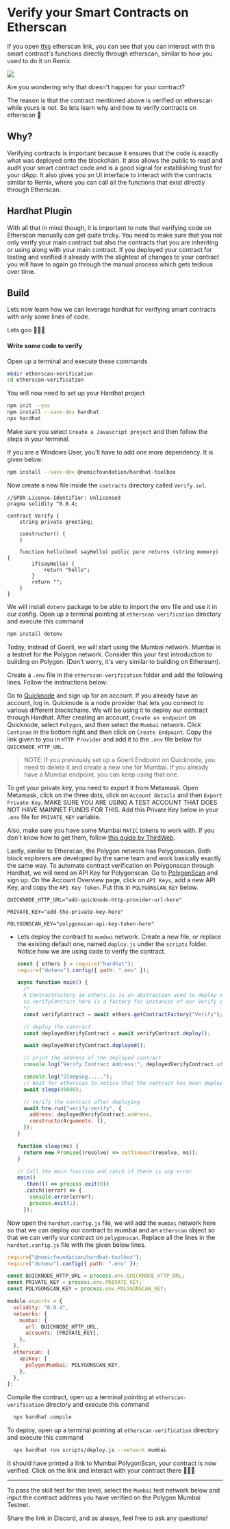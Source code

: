 # Verify your Smart Contracts on Etherscan

If you open [this](https://etherscan.io/address/0x7be8076f4ea4a4ad08075c2508e481d6c946d12b#writeContract) etherscan link, you can see that you can interact with this smart contract's functions directly through etherscan, similar to how you used to do it on Remix.

![](https://i.imgur.com/IiqNVYe.png)

Are you wondering why that doesn't happen for your contract?

The reason is that the contract mentioned above is verified on etherscan while yours is not. So lets learn why and how to verify contracts on etherscan 🚀

## Why?

Verifying contracts is important because it ensures that the code is exactly what was deployed onto the blockchain. It also allows the public to read and audit your smart contract code and is a good signal for establishing trust for your dApp. It also gives you an UI interface to interact with the contracts similar to Remix, where you can call all the functions that exist directly through Etherscan.

## Hardhat Plugin

With all that in mind though, it is important to note that verifying code on Etherscan manually can get quite tricky. You need to make sure that you not only verify your main contract but also the contracts that you are inheriting or using along with your main contract. If you deployed your contract for testing and verified it already with the slightest of changes to your contract you will have to again go through the manual process which gets tedious over time.

## Build

Lets now learn how we can leverage hardhat for verifying smart contracts with only some lines of code.

Lets goo 🚀🚀🚀

#### Write some code to verify

Open up a terminal and execute these commands

```bash
mkdir etherscan-verification
cd etherscan-verification
```

You will now need to set up your Hardhat project

```bash
npm init --yes
npm install --save-dev hardhat
npx hardhat
```

Make sure you select `Create a Javascript project` and then follow the steps in your terminal.

If you are a Windows User, you'll have to add one more dependency. It is given below:

```bash
npm install --save-dev @nomicfoundation/hardhat-toolbox
```

Now create a new file inside the `contracts` directory called `Verify.sol`.

```solidity
//SPDX-License-Identifier: Unlicensed
pragma solidity ^0.8.4;

contract Verify {
    string private greeting;

    constructor() {
    }

    function hello(bool sayHello) public pure returns (string memory) {
        if(sayHello) {
            return "hello";
        }
        return "";
    }
}
```

We will install `dotenv` package to be able to import the env file and use it in our config. Open up a terminal pointing at `etherscan-verification` directory and execute this command

```bash
npm install dotenv
```

Today, instead of Goerli, we will start using the Mumbai network. Mumbai is a testnet for the Polygon network. Consider this your first introduction to building on Polygon. (Don't worry, it's very similar to building on Ethereum).

Create a `.env` file in the `etherscan-verification` folder and add the following lines. Follow the instructions below:

Go to [Quicknode](https://www.quicknode.com/?utm_source=learnweb3&utm_campaign=generic&utm_content=sign-up&utm_medium=learnweb3) and sign up for an account. If you already have an account, log in. Quicknode is a node provider that lets you connect to various different blockchains. We will be using it to deploy our contract through Hardhat. After creating an account, `Create an endpoint` on Quicknode, select `Polygon`, and then select the `Mumbai` network. Click `Continue` in the bottom right and then click on `Create Endpoint`. Copy the link given to you in `HTTP Provider` and add it to the `.env` file below for `QUICKNODE_HTTP_URL`.

> NOTE: If you previously set up a Goerli Endpoint on Quicknode, you need to delete it and create a new one for Mumbai. If you already have a Mumbai endpoint, you can keep using that one.

To get your private key, you need to export it from Metamask. Open Metamask, click on the three dots, click on `Account Details` and then `Export Private Key`. MAKE SURE YOU ARE USING A TEST ACCOUNT THAT DOES NOT HAVE MAINNET FUNDS FOR THIS. Add this Private Key below in your `.env` file for `PRIVATE_KEY` variable.

Also, make sure you have some Mumbai `MATIC` tokens to work with. If you don't know how to get them, follow [this guide by ThirdWeb](https://portal.thirdweb.com/guides/get-matic-on-polygon-mumbai-testnet-faucet).

Lastly, similar to Etherscan, the Polygon network has Polygonscan. Both block explorers are developed by the same team and work basically exactly the same way. To automate contract verification on Polygonscan through Hardhat, we will need an API Key for Polygonscan. Go to [PolygonScan](https://polygonscan.com) and sign up. On the Account Overview page, click on `API Keys`, add a new API Key, and copy the `API Key Token`. Put this in `POLYGONSCAN_KEY` below.

```
QUICKNODE_HTTP_URL="add-quicknode-http-provider-url-here"

PRIVATE_KEY="add-the-private-key-here"

POLYGONSCAN_KEY="polygonscan-api-key-token-here"
```

- Lets deploy the contract to `mumbai` network. Create a new file, or replace the existing default one, named `deploy.js` under the `scripts` folder. Notice how we are using code to verify the contract.

  ```javascript
  const { ethers } = require("hardhat");
  require("dotenv").config({ path: ".env" });

  async function main() {
    /*
    A ContractFactory in ethers.js is an abstraction used to deploy new smart contracts,
    so verifyContract here is a factory for instances of our Verify contract.
    */
    const verifyContract = await ethers.getContractFactory("Verify");

    // deploy the contract
    const deployedVerifyContract = await verifyContract.deploy();

    await deployedVerifyContract.deployed();

    // print the address of the deployed contract
    console.log("Verify Contract Address:", deployedVerifyContract.address);

    console.log("Sleeping.....");
    // Wait for etherscan to notice that the contract has been deployed
    await sleep(40000);

    // Verify the contract after deploying
    await hre.run("verify:verify", {
      address: deployedVerifyContract.address,
      constructorArguments: [],
    });
  }

  function sleep(ms) {
    return new Promise((resolve) => setTimeout(resolve, ms));
  }

  // Call the main function and catch if there is any error
  main()
    .then(() => process.exit(0))
    .catch((error) => {
      console.error(error);
      process.exit(1);
    });
  ```

Now open the `hardhat.config.js` file, we will add the `mumbai` network here so that we can deploy our contract to mumbai and an `etherscan` object so that we can verify our contract on `polygonscan`. Replace all the lines in the `hardhat.config.js` file with the given below lines.

```javascript
require("@nomicfoundation/hardhat-toolbox");
require("dotenv").config({ path: ".env" });

const QUICKNODE_HTTP_URL = process.env.QUICKNODE_HTTP_URL;
const PRIVATE_KEY = process.env.PRIVATE_KEY;
const POLYGONSCAN_KEY = process.env.POLYGONSCAN_KEY;

module.exports = {
  solidity: "0.8.4",
  networks: {
    mumbai: {
      url: QUICKNODE_HTTP_URL,
      accounts: [PRIVATE_KEY],
    },
  },
  etherscan: {
    apiKey: {
      polygonMumbai: POLYGONSCAN_KEY,
    },
  },
};
```

Compile the contract, open up a terminal pointing at `etherscan-verification` directory and execute this command

```bash
  npx hardhat compile
```

To deploy, open up a terminal pointing at `etherscan-verification` directory and execute this command

```bash
  npx hardhat run scripts/deploy.js --network mumbai
```

It should have printed a link to Mumbai PolygonScan, your contract is now verified. Click on the link and interact with your contract there 🚀🚀🚀

---

To pass the skill test for this level, select the `Mumbai` test network below and input the contract address you have verified on the Polygon Mumbai Testnet.

Share the link in Discord, and as always, feel free to ask any questions!
